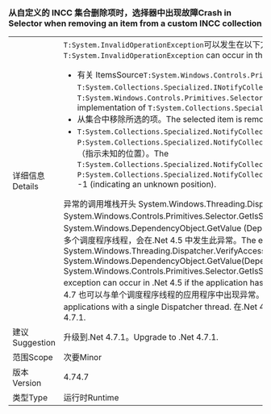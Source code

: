 ### <a name="crash-in-selector-when-removing-an-item-from-a-custom-incc-collection"></a><span data-ttu-id="a7dc3-101">从自定义的 INCC 集合删除项时，选择器中出现故障</span><span class="sxs-lookup"><span data-stu-id="a7dc3-101">Crash in Selector when removing an item from a custom INCC collection</span></span>

|   |   |
|---|---|
|<span data-ttu-id="a7dc3-102">详细信息</span><span class="sxs-lookup"><span data-stu-id="a7dc3-102">Details</span></span>|<span data-ttu-id="a7dc3-103"><code>T:System.InvalidOperationException</code>可以发生在以下方案：</span><span class="sxs-lookup"><span data-stu-id="a7dc3-103">An <code>T:System.InvalidOperationException</code> can occur in the following scenario:</span></span><ul><li><span data-ttu-id="a7dc3-104">有关 ItemsSource<code>T:System.Windows.Controls.Primitives.Selector</code>是一个集合的自定义实现<code>T:System.Collections.Specialized.INotifyCollectionChanged</code>。</span><span class="sxs-lookup"><span data-stu-id="a7dc3-104">The ItemsSource for a <code>T:System.Windows.Controls.Primitives.Selector</code> is a collection with a custom implementation of <code>T:System.Collections.Specialized.INotifyCollectionChanged</code>.</span></span></li><li><span data-ttu-id="a7dc3-105">从集合中移除所选的项。</span><span class="sxs-lookup"><span data-stu-id="a7dc3-105">The selected item is removed from the collection.</span></span></li><li><span data-ttu-id="a7dc3-106"><code>T:System.Collections.Specialized.NotifyCollectionChangedEventArgs</code>具有<code>P:System.Collections.Specialized.NotifyCollectionChangedEventArgs.OldStartingIndex</code>=-1 （指示未知的位置）。</span><span class="sxs-lookup"><span data-stu-id="a7dc3-106">The <code>T:System.Collections.Specialized.NotifyCollectionChangedEventArgs</code> has <code>P:System.Collections.Specialized.NotifyCollectionChangedEventArgs.OldStartingIndex</code> = -1 (indicating an unknown position).</span></span></li></ul><span data-ttu-id="a7dc3-107">异常的调用堆栈开头 System.Windows.Threading.Dispatcher.VerifyAccess() 在 System.Windows.Controls.Primitives.Selector.GetIsSelected （将在 System.Windows.DependencyObject.GetValue (DependencyProperty dp)元素） 的应用程序具有多个调度程序线程，会在.Net 4.5 中发生此异常。</span><span class="sxs-lookup"><span data-stu-id="a7dc3-107">The exception's callstack begins at System.Windows.Threading.Dispatcher.VerifyAccess() at System.Windows.DependencyObject.GetValue(DependencyProperty dp) at System.Windows.Controls.Primitives.Selector.GetIsSelected(DependencyObject element)This exception can occur in .Net 4.5 if the application has more than one Dispatcher thread.</span></span> <span data-ttu-id="a7dc3-108">在.Net 4.7 也可以与单个调度程序线程的应用程序中出现异常。</span><span class="sxs-lookup"><span data-stu-id="a7dc3-108">In .Net 4.7 the exception can also occur in applications with a single Dispatcher thread.</span></span> <span data-ttu-id="a7dc3-109">在.Net 4.7.1 解决该问题。</span><span class="sxs-lookup"><span data-stu-id="a7dc3-109">The issue is fixed in .Net 4.7.1.</span></span>|
|<span data-ttu-id="a7dc3-110">建议</span><span class="sxs-lookup"><span data-stu-id="a7dc3-110">Suggestion</span></span>|<span data-ttu-id="a7dc3-111">升级到.Net 4.7.1。</span><span class="sxs-lookup"><span data-stu-id="a7dc3-111">Upgrade to .Net 4.7.1.</span></span>|
|<span data-ttu-id="a7dc3-112">范围</span><span class="sxs-lookup"><span data-stu-id="a7dc3-112">Scope</span></span>|<span data-ttu-id="a7dc3-113">次要</span><span class="sxs-lookup"><span data-stu-id="a7dc3-113">Minor</span></span>|
|<span data-ttu-id="a7dc3-114">版本</span><span class="sxs-lookup"><span data-stu-id="a7dc3-114">Version</span></span>|<span data-ttu-id="a7dc3-115">4.7</span><span class="sxs-lookup"><span data-stu-id="a7dc3-115">4.7</span></span>|
|<span data-ttu-id="a7dc3-116">类型</span><span class="sxs-lookup"><span data-stu-id="a7dc3-116">Type</span></span>|<span data-ttu-id="a7dc3-117">运行时</span><span class="sxs-lookup"><span data-stu-id="a7dc3-117">Runtime</span></span>|

